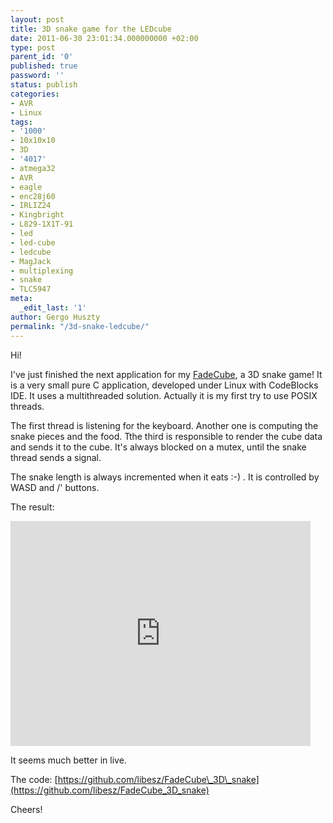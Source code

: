 ```yaml
---
layout: post
title: 3D snake game for the LEDcube
date: 2011-06-30 23:01:34.000000000 +02:00
type: post
parent_id: '0'
published: true
password: ''
status: publish
categories:
- AVR
- Linux
tags:
- '1000'
- 10x10x10
- 3D
- '4017'
- atmega32
- AVR
- eagle
- enc28j60
- IRLIZ24
- Kingbright
- L829-1X1T-91
- led
- led-cube
- ledcube
- MagJack
- multiplexing
- snake
- TLC5947
meta:
  _edit_last: '1'
author: Gergo Huszty
permalink: "/3d-snake-ledcube/"
---
```

Hi!

I've just finished the next application for my [FadeCube](https://libesz.digitaltrip.hu/ledcube/), a 3D snake game! It is a very small pure C application, developed under Linux with CodeBlocks IDE. It uses a multithreaded solution. Actually it is my first try to use POSIX threads.

The first thread is listening for the keyboard. Another one is computing the snake pieces and the food. Tthe third is responsible to render the cube data and sends it to the cube. It's always blocked on a mutex, until the snake thread sends a signal.

The snake length is always incremented when it eats :-) . It is controlled by WASD and /' buttons.

The result:

<iframe width="480" height="360" src="http://www.youtube.com/embed/qmcie9ggPOk" frameborder="0" allowfullscreen></iframe>

It seems much better in live.

The code: [https://github.com/libesz/FadeCube\_3D\_snake](https://github.com/libesz/FadeCube_3D_snake)

Cheers!

&nbsp;

